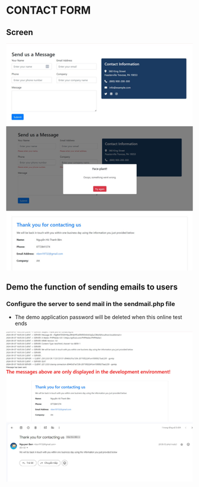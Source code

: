 # CONTACT FORM

 
## Screen 


<img src="screen/1.jpg">


<img src="screen/2.jpg">


<img src="screen/3.jpg">


## Demo the function of sending emails to users
### Configure the server to send mail in the sendmail.php file
- The demo application password will be deleted when this online test ends
<img src="screen/4.jpg">


<img src="screen/5.jpg">


